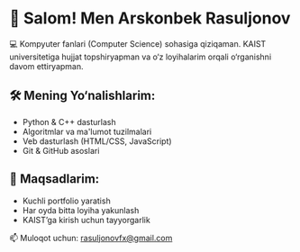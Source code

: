 # 👋 Salom! Men Arskonbek Rasuljonov

💻 Kompyuter fanlari (Computer Science) sohasiga qiziqaman. KAIST universitetiga hujjat topshiryapman va o‘z loyihalarim orqali o‘rganishni davom ettiryapman.

## 🛠️ Mening Yo‘nalishlarim:
- Python & C++ dasturlash
- Algoritmlar va ma'lumot tuzilmalari
- Veb dasturlash (HTML/CSS, JavaScript)
- Git & GitHub asoslari

## 🚀 Maqsadlarim:
- Kuchli portfolio yaratish
- Har oyda bitta loyiha yakunlash
- KAIST’ga kirish uchun tayyorgarlik

📫 Muloqot uchun: rasuljonovfx@gmail.com
